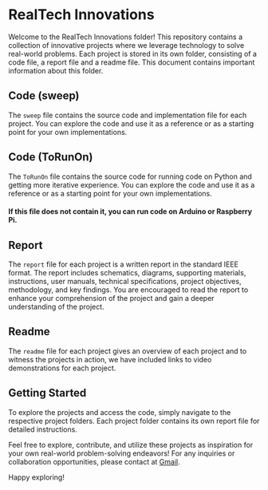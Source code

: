 # RealTech Innovations

Welcome to the RealTech Innovations folder! This repository contains a collection of innovative projects where we leverage technology to solve real-world problems. Each project is stored in its own folder, consisting of a code file, a report file and a readme file.
This document contains important information about this folder.

## Code (sweep)

The `sweep` file contains the source code and implementation file for each project. You can explore the code and use it as a reference or as a starting point for your own implementations.

## Code (ToRunOn)

The `ToRunOn` file contains the source code for running code on Python and getting more iterative experience. You can explore the code and use it as a reference or as a starting point for your own implementations. 
#### If this file does not contain it, you can run code on Arduino or Raspberry Pi.

## Report

The `report` file for each project is a written report in the standard IEEE format. The report includes schematics, diagrams, supporting materials, instructions, user manuals, technical specifications, project objectives, methodology, and key findings. You are encouraged to read the report to enhance your comprehension of the project and gain a deeper understanding of the project.

## Readme

The `readme` file for each project gives an overview of each project and to witness the projects in action, we have included links to video demonstrations for each project. 

## Getting Started

To explore the projects and access the code, simply navigate to the respective project folders. Each project folder contains its own report file for detailed instructions.

Feel free to explore, contribute, and utilize these projects as inspiration for your own real-world problem-solving endeavors!
For any inquiries or collaboration opportunities, please contact at [Gmail](mailto:vipul.patil@iitgn.ac.in).

Happy exploring!
